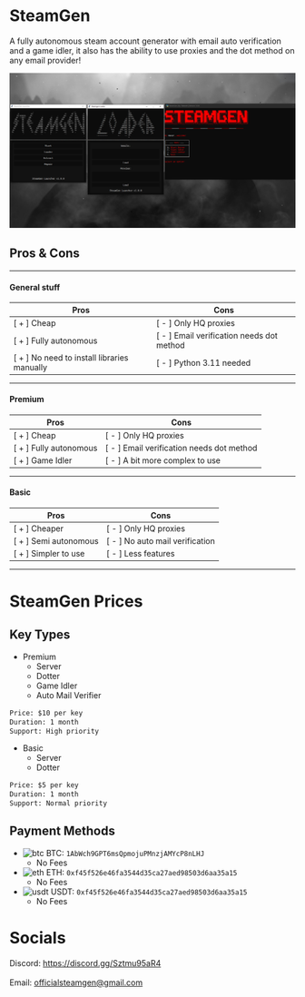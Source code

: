 # SteamGen

A fully autonomous steam account generator with email auto verification and a game idler, it also has the ability to use proxies and the dot method on any email provider!

![image](./.github/show.png)

## Pros & Cons
___
#### General stuff

| Pros                          | Cons                                      |
|-------------------------------|-------------------------------------------|
| [ + ] Cheap                   | [ - ] Only HQ proxies                     |
| [ + ] Fully autonomous        | [ - ] Email verification needs dot method |
| [ + ] No need to install libraries manually | [ - ] Python 3.11 needed    |
___
#### Premium

| Pros                          | Cons                                      |
|-------------------------------|-------------------------------------------|
| [ + ] Cheap                   | [ - ] Only HQ proxies                     |
| [ + ] Fully autonomous        | [ - ] Email verification needs dot method |
| [ + ] Game Idler              | [ - ] A bit more complex to use           |
___
#### Basic

| Pros                          | Cons                                      |
|-------------------------------|-------------------------------------------|
| [ + ] Cheaper                 | [ - ] Only HQ proxies                     |
| [ + ] Semi autonomous         | [ - ] No auto mail verification           |
| [ + ] Simpler to use          | [ - ] Less features                       |
___
# SteamGen Prices

## Key Types
- Premium
  * Server
  * Dotter
  * Game Idler
  * Auto Mail Verifier

```
Price: $10 per key
Duration: 1 month
Support: High priority
```

- Basic
  * Server
  * Dotter

```
Price: $5 per key
Duration: 1 month
Support: Normal priority
```
## Payment Methods

- <img src="https://cdn.discordapp.com/emojis/1115655103093936259.webp?size=44&quality=lossless" alt="btc" width="22" height="22"> BTC: `1AbWch9GPT6msQpmojuPMnzjAMYcP8nLHJ`
  * No Fees
- <img src="https://cdn.discordapp.com/emojis/1115655101516873859.webp?size=44&quality=lossless" alt="eth" width="22" height="22"> ETH: `0xf45f526e46fa3544d35ca27aed98503d6aa35a15`
  * No Fees
- <img src="https://cdn.discordapp.com/emojis/1115720358100746371.webp?size=44&quality=lossless" alt="usdt" width="22" height="22"> USDT: `0xf45f526e46fa3544d35ca27aed98503d6aa35a15`
  * No Fees

# Socials

Discord: https://discord.gg/Sztmu95aR4
<br><br>
Email: officialsteamgen@gmail.com
